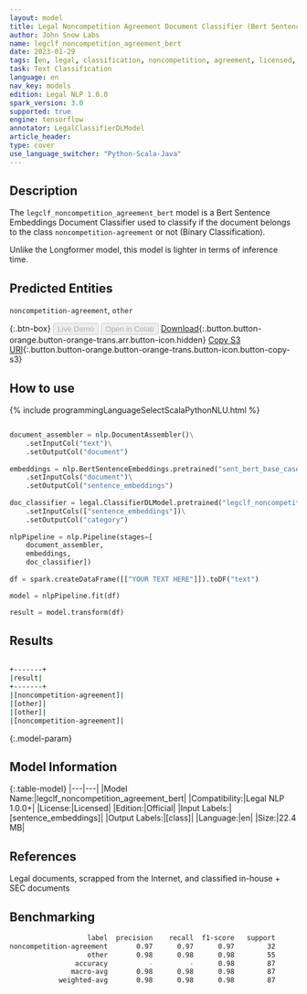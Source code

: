 ```yaml
---
layout: model
title: Legal Noncompetition Agreement Document Classifier (Bert Sentence Embeddings)
author: John Snow Labs
name: legclf_noncompetition_agreement_bert
date: 2023-01-29
tags: [en, legal, classification, noncompetition, agreement, licensed, bert, tensorflow]
task: Text Classification
language: en
nav_key: models
edition: Legal NLP 1.0.0
spark_version: 3.0
supported: true
engine: tensorflow
annotator: LegalClassifierDLModel
article_header:
type: cover
use_language_switcher: "Python-Scala-Java"
---
```


## Description

The `legclf_noncompetition_agreement_bert` model is a Bert Sentence Embeddings Document Classifier used to classify if the document belongs to the class `noncompetition-agreement` or not (Binary Classification).

Unlike the Longformer model, this model is lighter in terms of inference time.

## Predicted Entities

`noncompetition-agreement`, `other`

{:.btn-box}
<button class="button button-orange" disabled>Live Demo</button>
<button class="button button-orange" disabled>Open in Colab</button>
[Download](https://s3.amazonaws.com/auxdata.johnsnowlabs.com/legal/models/legclf_noncompetition_agreement_bert_en_1.0.0_3.0_1674990641933.zip){:.button.button-orange.button-orange-trans.arr.button-icon.hidden}
[Copy S3 URI](s3://auxdata.johnsnowlabs.com/legal/models/legclf_noncompetition_agreement_bert_en_1.0.0_3.0_1674990641933.zip){:.button.button-orange.button-orange-trans.button-icon.button-copy-s3}

## How to use



<div class="tabs-box" markdown="1">
{% include programmingLanguageSelectScalaPythonNLU.html %}

```python

document_assembler = nlp.DocumentAssembler()\
    .setInputCol("text")\
    .setOutputCol("document")
  
embeddings = nlp.BertSentenceEmbeddings.pretrained("sent_bert_base_cased", "en")\
    .setInputCols("document")\
    .setOutputCol("sentence_embeddings")
    
doc_classifier = legal.ClassifierDLModel.pretrained("legclf_noncompetition_agreement_bert", "en", "legal/models")\
    .setInputCols(["sentence_embeddings"])\
    .setOutputCol("category")
    
nlpPipeline = nlp.Pipeline(stages=[
    document_assembler, 
    embeddings,
    doc_classifier])
 
df = spark.createDataFrame([["YOUR TEXT HERE"]]).toDF("text")

model = nlpPipeline.fit(df)

result = model.transform(df)

```

</div>

## Results

```bash

+-------+
|result|
+-------+
|[noncompetition-agreement]|
|[other]|
|[other]|
|[noncompetition-agreement]|

```

{:.model-param}
## Model Information

{:.table-model}
|---|---|
|Model Name:|legclf_noncompetition_agreement_bert|
|Compatibility:|Legal NLP 1.0.0+|
|License:|Licensed|
|Edition:|Official|
|Input Labels:|[sentence_embeddings]|
|Output Labels:|[class]|
|Language:|en|
|Size:|22.4 MB|

## References

Legal documents, scrapped from the Internet, and classified in-house + SEC documents 

## Benchmarking

```bash
                   label  precision    recall  f1-score   support
noncompetition-agreement       0.97      0.97      0.97        32
                   other       0.98      0.98      0.98        55
                accuracy          -         -      0.98        87
               macro-avg       0.98      0.98      0.98        87
            weighted-avg       0.98      0.98      0.98        87       
```
